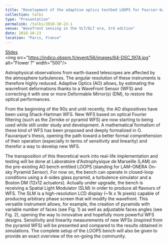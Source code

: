 ```yaml
---
title: "Development of the adaptive optics testbed LOOPS for Fourier-based wavefront sensors demonstration and analysis."
collection: talks
type: "Presentation"
permalink: /talks/2018-10-23-1
venue: "Wavefront sensing in the VLT/ELT era, 3rd edition"
date: 2018-10-23
location: "Paris, France"
---
```


[Slides](https://janinpop.github.io/files/slides1.pdf)
<br>
<img src=&quot;https://indico.obspm.fr/event/56/images/64-DSC_1974.jpg&quot; alt=&quot;Flower ?&quot; width=&quot;500&quot;/>

Astrophysical observations from earth-based telescopes are affected by the atmosphere turbulences. The angular resolution of these instruments is therefore highly reduced. Adaptive Optics (AO) allows, by estimating the wavrefront deformations thanks to a WaveFront Sensor (WFS) and correcting it with one or more Deformable Mirror(s) (DM), to restore the optical performances.

From the beginning of the 90s and until recently, the AO dispositives have been using Shack-Hartman WFS. New WFS based on optical Fourier filtering (such as the Zernike or pyramid WFS) are now starting to being used while still under study and development. A mathematical formalism of these kind of WFS has been proposed and deeply formalized in O. Fauvarque&apos;s thesis, opening the path toward a better formal comprehension of their operation (especially in terms of sensitivity and linearity) and therefor a way to develop new WFS.

The transposition of this theoretical work into real-life implementation and testing will be done at Laboratoire d&apos;Astrophysique de Marseille (LAM) on the pre-existing AO bench entitled LOOPS (standing for LAM-ONERA On-sky Pyramid Sensor). For now on, the bench can operate in closed-loop conditions using a 4-sides glass pyramid, a turbulence simulator and a Boston DM (12x12 actuators). Actually under upgrade, the bench is receiving a Spatial Light Modulator (SLM) in order to produce all flavours of WFS. The SLM is a high-resolution LCD display (~1k x 1k pixels) capable of producing arbitrary phase screen that will modify the wavefront. This versatile instrument allows, for example, the creation of pyramids with variable number of faces (see Fig. 1) as well as adjustable faces angles (see Fig. 2), opening the way to innovative and hopefully more powerful WFS designs. Sensitivity and linearity measurements of new WFSs (inspired from the pyramid WFS) will be presented and compared to the results obtained in simulations. The complete setup of the LOOPS bench will also be given to provide an exact overview of the on-going the community.

